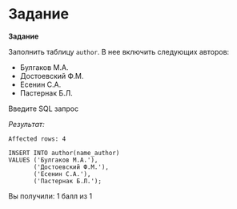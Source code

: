 # Задание

**Задание**

Заполнить таблицу `author`. В нее включить следующих авторов:
- Булгаков М.А.
- Достоевский Ф.М.
- Есенин С.А.
- Пастернак Б.Л.

Введите SQL запрос

*Результат:*

```mysql
Affected rows: 4
```

```mysql
INSERT INTO author(name_author)
VALUES ('Булгаков М.А.'),
       ('Достоевский Ф.М.'),
       ('Есенин С.А.'),
       ('Пастернак Б.Л.');
```

Вы получили: 1 балл из 1
